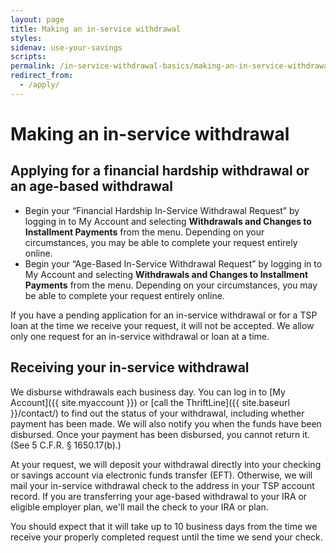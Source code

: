 ```yaml
---
layout: page
title: Making an in-service withdrawal
styles:
sidenav: use-your-savings
scripts:
permalink: /in-service-withdrawal-basics/making-an-in-service-withdrawal/
redirect_from:
  - /apply/
---
```


# Making an in-service withdrawal

## Applying for a financial hardship withdrawal or an age-based withdrawal

+ Begin your “Financial Hardship In-Service Withdrawal Request” by logging in to
My Account and selecting **Withdrawals and Changes to Installment Payments**
from the menu. Depending on your circumstances, you may be able to complete
your request entirely online.
+ Begin your “Age-Based In-Service Withdrawal Request” by logging in to My Account
and selecting **Withdrawals and Changes to Installment Payments** from the menu.
Depending on your circumstances, you may be able to complete your request entirely
online.

If you have a pending application for an in-service withdrawal or for a TSP loan at the time we receive your request, it will not be accepted. We allow only one request for an in-service withdrawal or loan at a time.


## Receiving your in-service withdrawal

We disburse withdrawals each business day. You can log in to [My Account]({{ site.myaccount }}) or [call the ThriftLine]({{ site.baseurl }}/contact/) to find out the status of your withdrawal, including whether payment has been made. We will also notify you when the funds have been disbursed. Once your payment has been disbursed, you cannot return it. (See 5 C.F.R. § 1650.17(b).)

At your request, we will deposit your withdrawal directly into your checking or savings account via electronic funds transfer (EFT). Otherwise, we will mail your in-service withdrawal check to the address in your TSP account record. If you are transferring your age-based withdrawal to your IRA or eligible employer plan, we'll mail the check to your IRA or plan.

You should expect that it will take up to 10 business days from the time we receive your properly completed request until the time we send your check.
